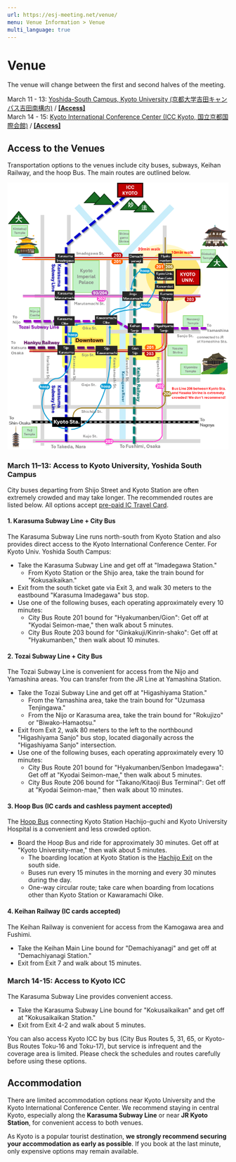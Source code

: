 ```yaml
---
url: https://esj-meeting.net/venue/
menu: Venue Information > Venue
multi_language: true
---
```


# Venue

The venue will change between the first and second halves of the meeting.

March 11 - 13: [Yoshida-South Campus, Kyoto University (京都大学吉田キャンパス吉田南構内)](https://maps.app.goo.gl/LHLBy3ZXNsiJq8bb6) \/ [**\[Access\]**](https://www.kyoto-u.ac.jp/en/access)  
March 14 - 15: [Kyoto International Conference Center (ICC Kyoto, 国立京都国際会館)](https://maps.app.goo.gl/hutdNrXRaDugNpSy7) \/ [**\[Access\]**](https://www.icckyoto.or.jp/en/access-2/getting_here/)

## Access to the Venues

Transportation options to the venues include city buses, subways, Keihan Railway, and the hoop Bus. The main routes are outlined below.

![venue access map](/media/to_venue_map_en.png)

### March 11–13: Access to Kyoto University, Yoshida South Campus

City buses departing from Shijo Street and Kyoto Station are often extremely crowded and may take longer. The recommended routes are listed below. All options accept [pre-paid IC Travel Card](https://www.japan.travel/en/plan/ic-card/).

#### 1. Karasuma Subway Line + City Bus

The Karasuma Subway Line runs north-south from Kyoto Station and also provides direct access to the Kyoto International Conference Center. For Kyoto Univ. Yoshida South Campus:

- Take the Karasuma Subway Line and get off at "Imadegawa Station."
    - From Kyoto Station or the Shijo area, take the train bound for "Kokusaikaikan."
- Exit from the south ticket gate via Exit 3, and walk 30 meters to the eastbound "Karasuma Imadegawa" bus stop.
- Use one of the following buses, each operating approximately every 10 minutes:
    - City Bus Route 201 bound for "Hyakumanben/Gion": Get off at "Kyodai Seimon-mae," then walk about 5 minutes.
    - City Bus Route 203 bound for "Ginkakuji/Kinrin-shako": Get off at "Hyakumanben," then walk about 10 minutes.

#### 2. Tozai Subway Line + City Bus

The Tozai Subway Line is convenient for access from the Nijo and Yamashina areas. You can transfer from the JR Line at Yamashina Station.

- Take the Tozai Subway Line and get off at "Higashiyama Station."
    - From the Yamashina area, take the train bound for "Uzumasa Tenjingawa."
    - From the Nijo or Karasuma area, take the train bound for "Rokujizo" or "Biwako-Hamaotsu."
- Exit from Exit 2, walk 80 meters to the left to the northbound "Higashiyama Sanjo" bus stop, located diagonally across the "Higashiyama Sanjo" intersection.
- Use one of the following buses, each operating approximately every 10 minutes:
    - City Bus Route 201 bound for "Hyakumanben/Senbon Imadegawa": Get off at "Kyodai Seimon-mae," then walk about 5 minutes.
    - City Bus Route 206 bound for "Takano/Kitaoji Bus Terminal": Get off at "Kyodai Seimon-mae," then walk about 10 minutes.

#### 3. Hoop Bus (IC cards and cashless payment accepted)

The [Hoop Bus](https://hoopbus.jp) connecting Kyoto Station Hachijo-guchi and Kyoto University Hospital is a convenient and less crowded option.

- Board the Hoop Bus and ride for approximately 30 minutes. Get off at "Kyoto University-mae," then walk about 5 minutes.
    - The boarding location at Kyoto Station is the [Hachijo Exit](https://hoopbus.jp/place/) on the south side.
    - Buses run every 15 minutes in the morning and every 30 minutes during the day.
    - One-way circular route; take care when boarding from locations other than Kyoto Station or Kawaramachi Oike.

#### 4. Keihan Railway (IC cards accepted)

The Keihan Railway is convenient for access from the Kamogawa area and Fushimi.

- Take the Keihan Main Line bound for "Demachiyanagi" and get off at "Demachiyanagi Station."
- Exit from Exit 7 and walk about 15 minutes.

### March 14-15: Access to Kyoto ICC

The Karasuma Subway Line provides convenient access.

- Take the Karasuma Subway Line bound for "Kokusaikaikan" and get off at "Kokusaikaikan Station."
- Exit from Exit 4-2 and walk about 5 minutes.

You can also access Kyoto ICC by bus (City Bus Routes 5, 31, 65, or Kyoto-Bus Routes Toku-16 and Toku-17), but service is infrequent and the coverage area is limited. Please check the schedules and routes carefully before using these options.

## Accommodation

There are limited accommodation options near Kyoto University and the Kyoto International Conference Center. We recommend staying in central Kyoto, especially along the **Karasuma Subway Line** or near **JR Kyoto Station**, for convenient access to both venues.

As Kyoto is a popular tourist destination, **we strongly recommend securing your accommodation as early as possible**. If you book at the last minute, only expensive options may remain available.
